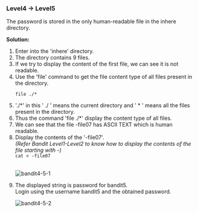 ### Level4 -> Level5

The password is stored in the only human-readable file in the inhere directory.<br/>

<b>Solution:</b><br/>
<p>
<ol>

<li>Enter into the 'inhere' directory.</li>

<li>The directory contains 9 files.</li>

<li>If we try to display the content of the first file, we can see it is not readable.</li>

<li>Use the 'file' command to get the file content type of all files present in the directory.</li>

<code>file ./*</code><br/>

<li>'./*' in this ' ./ ' means the current directory and ' * ' means all the files present in the directory.</li>

<li>Thus the command 'file ./*' display the content type of all files.</li>

<li>We can see that the file -file07 has ASCII TEXT which is human readable.</li>

<li>Display the contents of the '-file07'. <br/><i>(Refer Bandit Level1-Level2 to know how to display the contents of the file starting with -)</i></li>
<code>cat < -file07 </code>
<br/>
<br/>

![bandit4-5-1](https://user-images.githubusercontent.com/88927842/178118332-09d6626b-8593-48ee-bb69-8b60f82c802a.png)

<li>The displayed string is password for bandit5.<br/>
Login using the username bandit5 and the obtained password.</li>

![bandit4-5-2](https://user-images.githubusercontent.com/88927842/178118336-d0e23284-807a-4e3a-a4f7-49f18521e3d0.png)

</ol>
</p>